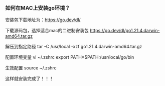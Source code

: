 ### 如何在MAC上安装go环境？

安装包下载地址为：https://go.dev/dl/

下载源码包，选择适合mac的二进制安装包
https://go.dev/dl/go1.21.4.darwin-amd64.tar.gz

解压到指定路径
tar -C /usr/local -xzf go1.21.4.darwin-amd64.tar.gz

配置环境变量
vi ~/.zshrc
export PATH=$PATH:/usr/local/go/bin

生效配置
source ~/.zshrc

这样就安装完成了！！！